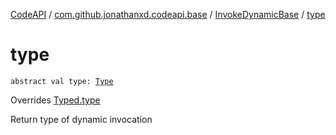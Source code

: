 [CodeAPI](../../index.md) / [com.github.jonathanxd.codeapi.base](../index.md) / [InvokeDynamicBase](index.md) / [type](.)

# type

`abstract val type: `[`Type`](http://docs.oracle.com/javase/6/docs/api/java/lang/reflect/Type.html)

Overrides [Typed.type](../-typed/type.md)

Return type of dynamic invocation

